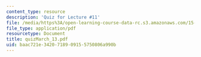 ```yaml
---
content_type: resource
description: 'Quiz for Lecture #11'
file: /media/https%3A/open-learning-course-data-rc.s3.amazonaws.com/15-433-investments-spring-2003/baac721e3420718909155750806a990b_quizMarch_13.pdf
file_type: application/pdf
resourcetype: Document
title: quizMarch_13.pdf
uid: baac721e-3420-7189-0915-5750806a990b
---
```

